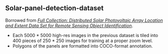 ## Solar-panel-detection-dataset
Borrowed from [*Full Collection: Distributed Solar Photovoltaic Array Location and Extent Data Set for Remote Sensing Object Identification*](https://figshare.com/collections/Full_Collection_Distributed_Solar_Photovoltaic_Array_Location_and_Extent_Data_Set_for_Remote_Sensing_Object_Identification/3255643/1). 
- Each 5000 * 5000 high-res images in the previous dataset is tiled into 400 pieces of 250 * 250 images for training at a proper zoom level.
- Polygons of the panels are formatted into COCO-format annotation.
